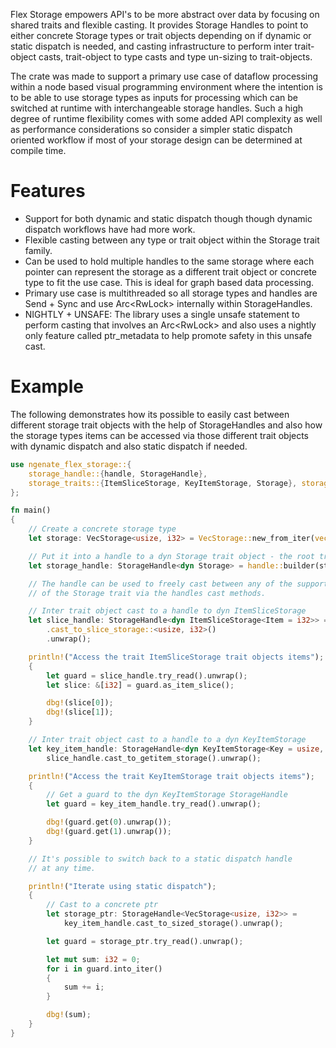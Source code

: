 Flex Storage empowers API's to be more abstract over data by focusing on shared traits and flexible casting. It provides
Storage Handles to point to either concrete Storage types or trait objects depending on if dynamic or static dispatch is
needed, and casting infrastructure to perform inter trait-object casts, trait-object to type casts and type un-sizing to
trait-objects.

The crate was made to support a primary use case of dataflow processing within a node based visual programming
environment where the intention is to be able to use storage types as inputs for processing which can be switched at
runtime with interchangeable storage handles. Such a high degree of runtime flexibility comes with some added API
complexity as well as performance considerations so consider a simpler static dispatch oriented workflow if most of your
storage design can be determined at compile time.

# Features

* Support for both dynamic and static dispatch though though dynamic dispatch workflows have had more work.
* Flexible casting between any type or trait object within the Storage trait family.
* Can be used to hold multiple handles to the same storage where each pointer can represent the storage as a different
  trait object or concrete type to fit the use case. This is ideal for graph based data processing.
* Primary use case is multithreaded so all storage types and handles are Send + Sync and use Arc<RwLock<StorageType>>
  internally within StorageHandles.
* NIGHTLY + UNSAFE: The library uses a single unsafe statement to perform casting that involves an
  Arc<RwLock<StorageType>> and also uses a nightly only feature called ptr_metadata to help promote safety in this
  unsafe cast.

# Example

The following demonstrates how its possible to easily cast between different storage trait objects with the help of
StorageHandles and also how the storage types items can be accessed via those different trait objects with dynamic
dispatch and also static dispatch if needed.

```rust
use ngenate_flex_storage::{
    storage_handle::{handle, StorageHandle},
    storage_traits::{ItemSliceStorage, KeyItemStorage, Storage}, storage_types::VecStorage,
};

fn main()
{
    // Create a concrete storage type
    let storage: VecStorage<usize, i32> = VecStorage::new_from_iter(vec![1, 2, 3]);

    // Put it into a handle to a dyn Storage trait object - the root trait of all storage traits.
    let storage_handle: StorageHandle<dyn Storage> = handle::builder(storage).build();

    // The handle can be used to freely cast between any of the supported supertraits
    // of the Storage trait via the handles cast methods.

    // Inter trait object cast to a handle to dyn ItemSliceStorage
    let slice_handle: StorageHandle<dyn ItemSliceStorage<Item = i32>> = storage_handle
        .cast_to_slice_storage::<usize, i32>()
        .unwrap();

    println!("Access the trait ItemSliceStorage trait objects items");
    {
        let guard = slice_handle.try_read().unwrap();
        let slice: &[i32] = guard.as_item_slice();

        dbg!(slice[0]);
        dbg!(slice[1]);
    }

    // Inter trait object cast to a handle to a dyn KeyItemStorage
    let key_item_handle: StorageHandle<dyn KeyItemStorage<Key = usize, Item = i32>> =
        slice_handle.cast_to_getitem_storage().unwrap();

    println!("Access the trait KeyItemStorage trait objects items");
    {
        // Get a guard to the dyn KeyItemStorage StorageHandle
        let guard = key_item_handle.try_read().unwrap();

        dbg!(guard.get(0).unwrap());
        dbg!(guard.get(1).unwrap());
    }

    // It's possible to switch back to a static dispatch handle
    // at any time.

    println!("Iterate using static dispatch");
    {
        // Cast to a concrete ptr
        let storage_ptr: StorageHandle<VecStorage<usize, i32>> =
            key_item_handle.cast_to_sized_storage().unwrap();

        let guard = storage_ptr.try_read().unwrap();

        let mut sum: i32 = 0;
        for i in guard.into_iter()
        {
            sum += i;
        }

        dbg!(sum);
    }
}
```